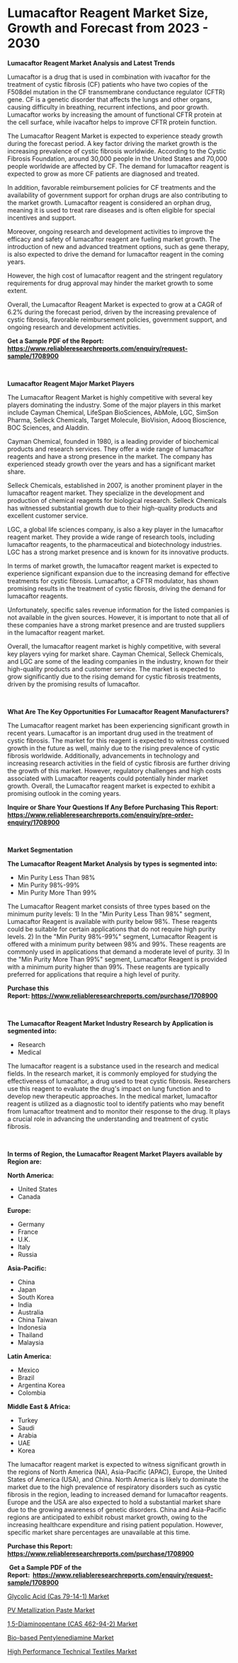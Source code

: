 <p><h1>Lumacaftor Reagent Market Size, Growth and Forecast from 2023 - 2030</h1></p><p><strong>Lumacaftor Reagent Market Analysis and Latest Trends</strong></p>
<p><p>Lumacaftor is a drug that is used in combination with ivacaftor for the treatment of cystic fibrosis (CF) patients who have two copies of the F508del mutation in the CF transmembrane conductance regulator (CFTR) gene. CF is a genetic disorder that affects the lungs and other organs, causing difficulty in breathing, recurrent infections, and poor growth. Lumacaftor works by increasing the amount of functional CFTR protein at the cell surface, while ivacaftor helps to improve CFTR protein function.</p><p>The Lumacaftor Reagent Market is expected to experience steady growth during the forecast period. A key factor driving the market growth is the increasing prevalence of cystic fibrosis worldwide. According to the Cystic Fibrosis Foundation, around 30,000 people in the United States and 70,000 people worldwide are affected by CF. The demand for lumacaftor reagent is expected to grow as more CF patients are diagnosed and treated.</p><p>In addition, favorable reimbursement policies for CF treatments and the availability of government support for orphan drugs are also contributing to the market growth. Lumacaftor reagent is considered an orphan drug, meaning it is used to treat rare diseases and is often eligible for special incentives and support.</p><p>Moreover, ongoing research and development activities to improve the efficacy and safety of lumacaftor reagent are fueling market growth. The introduction of new and advanced treatment options, such as gene therapy, is also expected to drive the demand for lumacaftor reagent in the coming years.</p><p>However, the high cost of lumacaftor reagent and the stringent regulatory requirements for drug approval may hinder the market growth to some extent.</p><p>Overall, the Lumacaftor Reagent Market is expected to grow at a CAGR of 6.2% during the forecast period, driven by the increasing prevalence of cystic fibrosis, favorable reimbursement policies, government support, and ongoing research and development activities.</p></p>
<p><strong>Get a Sample PDF of the Report:&nbsp; <a href="https://www.reliableresearchreports.com/enquiry/request-sample/1708900">https://www.reliableresearchreports.com/enquiry/request-sample/1708900</a></strong></p>
<p>&nbsp;</p>
<p><strong>Lumacaftor Reagent Major Market Players</strong></p>
<p><p>The Lumacaftor Reagent Market is highly competitive with several key players dominating the industry. Some of the major players in this market include Cayman Chemical, LifeSpan BioSciences, AbMole, LGC, SimSon Pharma, Selleck Chemicals, Target Molecule, BioVision, Adooq Bioscience, BOC Sciences, and Aladdin.</p><p>Cayman Chemical, founded in 1980, is a leading provider of biochemical products and research services. They offer a wide range of lumacaftor reagents and have a strong presence in the market. The company has experienced steady growth over the years and has a significant market share.</p><p>Selleck Chemicals, established in 2007, is another prominent player in the lumacaftor reagent market. They specialize in the development and production of chemical reagents for biological research. Selleck Chemicals has witnessed substantial growth due to their high-quality products and excellent customer service.</p><p>LGC, a global life sciences company, is also a key player in the lumacaftor reagent market. They provide a wide range of research tools, including lumacaftor reagents, to the pharmaceutical and biotechnology industries. LGC has a strong market presence and is known for its innovative products.</p><p>In terms of market growth, the lumacaftor reagent market is expected to experience significant expansion due to the increasing demand for effective treatments for cystic fibrosis. Lumacaftor, a CFTR modulator, has shown promising results in the treatment of cystic fibrosis, driving the demand for lumacaftor reagents.</p><p>Unfortunately, specific sales revenue information for the listed companies is not available in the given sources. However, it is important to note that all of these companies have a strong market presence and are trusted suppliers in the lumacaftor reagent market.</p><p>Overall, the lumacaftor reagent market is highly competitive, with several key players vying for market share. Cayman Chemical, Selleck Chemicals, and LGC are some of the leading companies in the industry, known for their high-quality products and customer service. The market is expected to grow significantly due to the rising demand for cystic fibrosis treatments, driven by the promising results of lumacaftor.</p></p>
<p>&nbsp;</p>
<p><strong>What Are The Key Opportunities For Lumacaftor Reagent Manufacturers?</strong></p>
<p><p>The Lumacaftor reagent market has been experiencing significant growth in recent years. Lumacaftor is an important drug used in the treatment of cystic fibrosis. The market for this reagent is expected to witness continued growth in the future as well, mainly due to the rising prevalence of cystic fibrosis worldwide. Additionally, advancements in technology and increasing research activities in the field of cystic fibrosis are further driving the growth of this market. However, regulatory challenges and high costs associated with Lumacaftor reagents could potentially hinder market growth. Overall, the Lumacaftor reagent market is expected to exhibit a promising outlook in the coming years.</p></p>
<p><strong>Inquire or Share Your Questions If Any Before Purchasing This Report: <a href="https://www.reliableresearchreports.com/enquiry/pre-order-enquiry/1708900">https://www.reliableresearchreports.com/enquiry/pre-order-enquiry/1708900</a></strong></p>
<p>&nbsp;</p>
<p><strong>Market Segmentation</strong></p>
<p><strong>The Lumacaftor Reagent Market Analysis by types is segmented into:</strong></p>
<p><ul><li>Min Purity Less Than 98%</li><li>Min Purity 98%-99%</li><li>Min Purity More Than 99%</li></ul></p>
<p><p>The Lumacaftor Reagent market consists of three types based on the minimum purity levels: 1) In the "Min Purity Less Than 98%" segment, Lumacaftor Reagent is available with purity below 98%. These reagents could be suitable for certain applications that do not require high purity levels. 2) In the "Min Purity 98%-99%" segment, Lumacaftor Reagent is offered with a minimum purity between 98% and 99%. These reagents are commonly used in applications that demand a moderate level of purity. 3) In the "Min Purity More Than 99%" segment, Lumacaftor Reagent is provided with a minimum purity higher than 99%. These reagents are typically preferred for applications that require a high level of purity.</p></p>
<p><strong>Purchase this Report:&nbsp;<a href="https://www.reliableresearchreports.com/purchase/1708900">https://www.reliableresearchreports.com/purchase/1708900</a></strong></p>
<p>&nbsp;</p>
<p><strong>The Lumacaftor Reagent Market Industry Research by Application is segmented into:</strong></p>
<p><ul><li>Research</li><li>Medical</li></ul></p>
<p><p>The lumacaftor reagent is a substance used in the research and medical fields. In the research market, it is commonly employed for studying the effectiveness of lumacaftor, a drug used to treat cystic fibrosis. Researchers use this reagent to evaluate the drug's impact on lung function and to develop new therapeutic approaches. In the medical market, lumacaftor reagent is utilized as a diagnostic tool to identify patients who may benefit from lumacaftor treatment and to monitor their response to the drug. It plays a crucial role in advancing the understanding and treatment of cystic fibrosis.</p></p>
<p>&nbsp;</p>
<p><strong>In terms of Region, the Lumacaftor Reagent Market Players available by Region are:</strong></p>
<p>
    <p> <strong> North America: </strong>
        <ul>
            <li>United States</li>
            <li>Canada</li>
        </ul>
        </p> 
    <p> <strong> Europe: </strong>
        <ul>
            <li>Germany</li>
            <li>France</li>
            <li>U.K.</li>
            <li>Italy</li>
            <li>Russia</li>
        </ul>
        </p> 
    <p> <strong> Asia-Pacific: </strong>
        <ul>
            <li>China</li>
            <li>Japan</li>
            <li>South Korea</li>
            <li>India</li>
            <li>Australia</li>
            <li>China Taiwan</li>
            <li>Indonesia</li>
            <li>Thailand</li>
            <li>Malaysia</li>
        </ul>
        </p> 
    <p> <strong> Latin America: </strong>
        <ul>
            <li>Mexico</li>
            <li>Brazil</li>
            <li>Argentina Korea</li>
            <li>Colombia</li>
        </ul>
        </p> 
    <p> <strong> Middle East & Africa: </strong>
        <ul>
            <li>Turkey</li>
            <li>Saudi</li>
            <li>Arabia</li>
            <li>UAE</li>
            <li>Korea</li>
        </ul>
    </p>
    </p>
<p><p>The lumacaftor reagent market is expected to witness significant growth in the regions of North America (NA), Asia-Pacific (APAC), Europe, the United States of America (USA), and China. North America is likely to dominate the market due to the high prevalence of respiratory disorders such as cystic fibrosis in the region, leading to increased demand for lumacaftor reagents. Europe and the USA are also expected to hold a substantial market share due to the growing awareness of genetic disorders. China and Asia-Pacific regions are anticipated to exhibit robust market growth, owing to the increasing healthcare expenditure and rising patient population. However, specific market share percentages are unavailable at this time.</p></p>
<p><strong>Purchase this Report: <a href="https://www.reliableresearchreports.com/purchase/1708900">https://www.reliableresearchreports.com/purchase/1708900</a></strong></p>
<p>&nbsp;<strong>Get a Sample PDF of the Report:&nbsp;&nbsp;<a href="https://www.reliableresearchreports.com/enquiry/request-sample/1708900">https://www.reliableresearchreports.com/enquiry/request-sample/1708900</a></strong></p>
<p><strong></strong></p>
<p><p><a href="https://medium.com/@jeromekling1967/glycolic-acid-cas-79-14-1-market-the-key-to-successful-business-strategy-forecast-till-2030-74776251f4fc">Glycolic Acid (Cas 79-14-1) Market</a></p><p><a href="https://medium.com/@jazminjones30/pv-metallization-paste-market-share-evolution-and-market-growth-trends-2023-2030-0532ed27cd09">PV Metallization Paste Market</a></p><p><a href="https://github.com/kartikreportprime/Market-Research-Report-List-1/blob/main/15-diaminopentane-cas-462-94-2-market.md">1,5-Diaminopentane (CAS 462-94-2) Market</a></p><p><a href="https://github.com/JameTravis/Market-Research-Report-List-2/blob/main/bio-based-pentylenediamine-market.md">Bio-based Pentylenediamine Market</a></p><p><a href="https://medium.com/@terrellconn/high-performance-technical-textiles-market-the-key-to-successful-business-strategy-forecast-till-b2ecd21341e9">High Performance Technical Textiles Market</a></p></p>